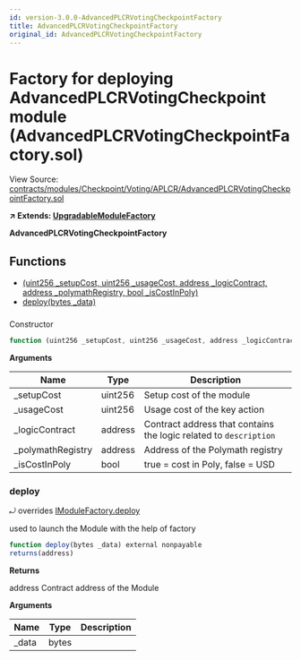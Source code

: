 ```yaml
---
id: version-3.0.0-AdvancedPLCRVotingCheckpointFactory
title: AdvancedPLCRVotingCheckpointFactory
original_id: AdvancedPLCRVotingCheckpointFactory
---
```


# Factory for deploying AdvancedPLCRVotingCheckpoint module (AdvancedPLCRVotingCheckpointFactory.sol)

View Source: [contracts/modules/Checkpoint/Voting/APLCR/AdvancedPLCRVotingCheckpointFactory.sol](../../contracts/modules/Checkpoint/Voting/APLCR/AdvancedPLCRVotingCheckpointFactory.sol)

**↗ Extends: [UpgradableModuleFactory](UpgradableModuleFactory.md)**

**AdvancedPLCRVotingCheckpointFactory**

## Functions

- [(uint256 _setupCost, uint256 _usageCost, address _logicContract, address _polymathRegistry, bool _isCostInPoly)](#)
- [deploy(bytes _data)](#deploy)

### 

Constructor

```js
function (uint256 _setupCost, uint256 _usageCost, address _logicContract, address _polymathRegistry, bool _isCostInPoly) public nonpayable UpgradableModuleFactory 
```

**Arguments**

| Name        | Type           | Description  |
| ------------- |------------- | -----|
| _setupCost | uint256 | Setup cost of the module | 
| _usageCost | uint256 | Usage cost of the key action | 
| _logicContract | address | Contract address that contains the logic related to `description` | 
| _polymathRegistry | address | Address of the Polymath registry | 
| _isCostInPoly | bool | true = cost in Poly, false = USD | 

### deploy

⤾ overrides [IModuleFactory.deploy](IModuleFactory.md#deploy)

used to launch the Module with the help of factory

```js
function deploy(bytes _data) external nonpayable
returns(address)
```

**Returns**

address Contract address of the Module

**Arguments**

| Name        | Type           | Description  |
| ------------- |------------- | -----|
| _data | bytes |  | 

